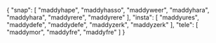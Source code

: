 {
  "snap": [
    "maddyhape",
    "maddyhasso",
    "maddyweer",
    "maddyhara",
    "maddyhara",
    "maddyrere",
    "maddyrere"
  ],
  "insta": [
    "maddyures",
    "maddydefe",
    "maddydefe",
    "maddyzerk",
    "maddyzerk"
  ],
  "tele": [
    "maddymor",
    "maddyfre",
    "maddyfre"
  ]
}

